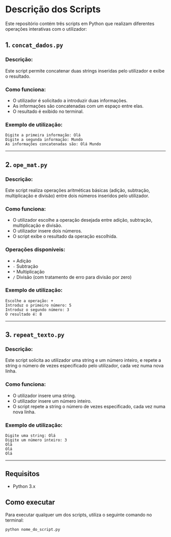 
# Descrição dos Scripts

Este repositório contém três scripts em Python que realizam diferentes operações interativas com o utilizador:

## 1. `concat_dados.py`

### Descrição:
Este script permite concatenar duas strings inseridas pelo utilizador e exibe o resultado.

### Como funciona:
- O utilizador é solicitado a introduzir duas informações.
- As informações são concatenadas com um espaço entre elas.
- O resultado é exibido no terminal.

### Exemplo de utilização:
```
Digite a primeira informação: Olá
Digite a segunda informação: Mundo
As informações concatenadas são: Olá Mundo
```

---

## 2. `ope_mat.py`

### Descrição:
Este script realiza operações aritméticas básicas (adição, subtração, multiplicação e divisão) entre dois números inseridos pelo utilizador.

### Como funciona:
- O utilizador escolhe a operação desejada entre adição, subtração, multiplicação e divisão.
- O utilizador insere dois números.
- O script exibe o resultado da operação escolhida.

### Operações disponíveis:
- `+` Adição
- `-` Subtração
- `*` Multiplicação
- `/` Divisão (com tratamento de erro para divisão por zero)

### Exemplo de utilização:
```
Escolhe a operação: +
Introduz o primeiro número: 5
Introduz o segundo número: 3
O resultado é: 8
```

---

## 3. `repeat_texto.py`

### Descrição:
Este script solicita ao utilizador uma string e um número inteiro, e repete a string o número de vezes especificado pelo utilizador, cada vez numa nova linha.

### Como funciona:
- O utilizador insere uma string.
- O utilizador insere um número inteiro.
- O script repete a string o número de vezes especificado, cada vez numa nova linha.

### Exemplo de utilização:
```
Digite uma string: Olá
Digite um número inteiro: 3
Olá
Olá
Olá
```

---

## Requisitos
- Python 3.x

## Como executar
Para executar qualquer um dos scripts, utiliza o seguinte comando no terminal:

```
python nome_do_script.py
```
